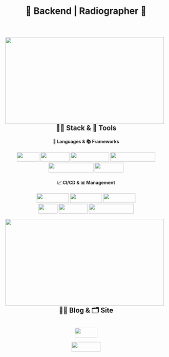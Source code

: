 <div align="center">

# 🌟 Backend | Radiographer 🌟
</div>
<br/>
<div align="center">
  <img align="left" width="495" height="270" src="http://mazassumnida.wtf/api/v2/generate_badge?boj=nyong9221"/>
  
## 👩‍🚀 Stack & 🚀 Tools
#### 📜 Languages & 📚 Frameworks
<img width="70" height="30" src="https://img.shields.io/badge/-Java-%23F08080?style=flat-square&logo=JAVA&logoColor=white"/></a> <img width="90" height="30" src="https://img.shields.io/badge/-Spring-%2332CD32?style=flat-square&logo=Spring&logoColor=white"/></a> <img width="120" height="30" src="https://img.shields.io/badge/-SpringBoot-%237CFC00?style=flat-square&logo=Springboot&logoColor=white"/></a> <img width="140" height="30" src="https://img.shields.io/badge/-SpringSecurity-brightgreen?style=flat-square&logo=Springsecurity&logoColor=white"/></a> 
<br/>
<img width="140" height="30" src="https://img.shields.io/badge/-React--Native-%231E90FF?style=flat-square&logo=react&logoColor=white"/></a> <img width="90" height="30" src="https://img.shields.io/badge/-Expo-%23696969?style=flat-square&logo=Expo&logoColor=white"/></a>

#### 📈 CI/CD & 📊 Management
<img width="100" height="30" src="https://img.shields.io/badge/-AWS%20EC2-%23FF4500?style=flat-square&logo=AmazonEC2&logoColor=white"/></a> <img width="100" height="30" src="https://img.shields.io/badge/-AWS%20S3-%2300CED1?style=flat-square&logo=AmazonS3&logoColor=white"/></a> <img width="100" height="30" src="https://img.shields.io/badge/-AWS%20RDS-%234169E1?style=flat-square&logo=AmazonRDS&logoColor=white"/></a>
<br/>
<img width="60" height="30" src="https://img.shields.io/badge/-Git-%239370DB?style=flat-square&logo=Git&logoColor=white"/></a> <img width="90" height="30" src="https://img.shields.io/badge/-GitHub-%234B0082?style=flat-square&logo=Github&logoColor=white"/></a> <img width="140" height="30" src="https://img.shields.io/badge/-GitHub%20Actions-%23191970?style=flat-square&logo=GithubActions&logoColor=white"/></a>
<br/>
</div>

<img align="left" width="495" height="270" src="https://github-readme-stats.vercel.app/api?username=pnuhct&show_icons=true&theme=tokyonight"/>
<div align="center">
  

## ✍🏻 Blog & 🗂 Site
<br/>
<div align="center">
<a href="https://radpro.tistory.com/"><img width="70" height="30" src="https://img.shields.io/badge/-Tstory-%23A0522D?style=flat-square&logo=tstory&logoColor=white"/></a>
  
<a href="https://www.notion.so/70c13d70d85c4c7e908819d4ecc18ff7"><img width="90" height="30" src="https://img.shields.io/badge/-Notion-%23FFF5EE?style=flat-square&logo=Notion&logoColor=white"/></a>
